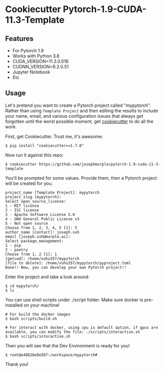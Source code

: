 # Cookiecutter Pytorch-1.9-CUDA-11.3-Template

## Features
- For Pytorch 1.9
- Works with Python 3.8
- CUDA_VERSION=11.3.0.016
- CUDNN_VERSION=8.2.0.51
- Jupyter Notebook
- Etc


## Usage
Let's pretend you want to create a Pytorch project called "mypytorch". Rather than using `Template Project`
and then editing the results to include your name, email, and various configuration issues that always get forgotten until the worst possible moment, get [cookiecutter](https://github.com/cookiecutter/cookiecutter) to do all the work.

First, get Cookiecutter. Trust me, it's awesome:

    $ pip install "cookiecutter>=1.7.0"

Now run it against this repo:

    $ cookiecutter https://github.com/josephmurple/pytorch-1.9-cuda-11-3-template

You'll be prompted for some values. Provide them, then a Pytorch project will be created for you.

    project_name [Template Project]: mypytorch
    project_slug [mypytorch]:
    Select open_source_license:
    1 - MIT license
    2 - ISC license
    3 - Apache Software License 2.0
    4 - GNU General Public License v3
    5 - Not open source
    Choose from 1, 2, 3, 4, 5 [1]: 5
    author_name [contact]: joseph.suh
    email [joseph.suh@murple.ai]:
    Select package_management:
    1 - pip
    2 - poetry
    Choose from 1, 2 [1]: 1
    [getcwd]: /home/xuhu357/mypytorch
    [file to delete]: /home/xuhu357/mypytorch/pyproject.toml
    Done!! Now, you can develop your own Pytorch project!!

Enter the project and take a look around:

    $ cd mypytorch/
    $ ls

You can use shell scripts under ./script folder. Make sure docker is pre-installed on your machine!

    # For build the docker images
    $ bash scripts/build.sh

    # For interact with docker, using cpu is default option, if gpus are available, you can modify the file: ./scripts/interactive.sh
    $ bash scripts/interactive.sh

Then you will see that the Dev Environment is ready for you!

    $ root@e4882be8e567:/workspace/mypytorch# 

Thank you!



